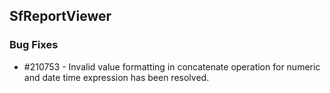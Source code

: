 ## SfReportViewer

### Bug Fixes

* \#210753 - Invalid value formatting in concatenate operation for numeric and date time expression has been resolved.
